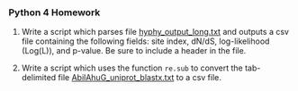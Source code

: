 ### Python 4 Homework


1. Write a script which parses file [hyphy\_output\_long.txt](../Lessons/python4_files/hyphy_output_long.txt) and outputs a csv file containing the following fields: site index, dN/dS, log-likelihood (Log(L)), and p-value. Be sure to include a header in the file.

2. Write a script which uses the function `re.sub` to convert the tab-delimited file [AbilAhuG\_uniprot\_blastx.txt](../Lessons/python4_files/AbilAhuG_uniprot_blastx.txt) to a csv file. 